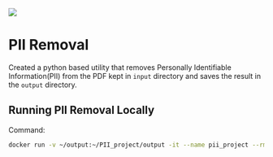 ![](https://github.com/him-28/PII_project/workflows/PII%20Removal/badge.svg)

# PII Removal

Created a python based utility that removes Personally Identifiable Information(PII) from the PDF kept in `input` directory and saves the result in the `output` directory.

## Running PII Removal Locally

Command:

 ```bash
 docker run -v ~/output:~/PII_project/output -it --name pii_project --rm him-28/pii_project
 ```
